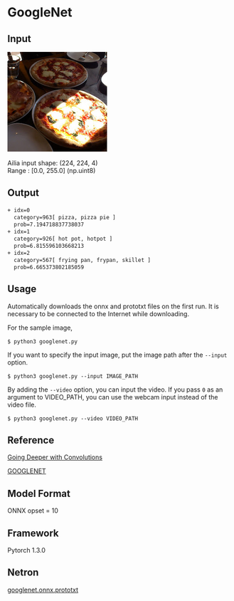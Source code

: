# GoogleNet

## Input

![Input](pizza.jpg)

Ailia input shape: (224, 224, 4)  
Range : [0.0, 255.0]  (np.uint8)

## Output

```
+ idx=0
  category=963[ pizza, pizza pie ]
  prob=7.194718837738037
+ idx=1
  category=926[ hot pot, hotpot ]
  prob=6.815596103668213
+ idx=2
  category=567[ frying pan, frypan, skillet ]
  prob=6.665373802185059
```

## Usage
Automatically downloads the onnx and prototxt files on the first run. It is necessary to be connected to the Internet while downloading.

For the sample image,
```
$ python3 googlenet.py
```

If you want to specify the input image, put the image path after the `--input` option.
```
$ python3 googlenet.py --input IMAGE_PATH
```
By adding the `--video` option, you can input the video.
If you pass `0` as an argument to VIDEO_PATH, you can use the webcam input instead of the video file.
```
$ python3 googlenet.py --video VIDEO_PATH
```


## Reference

[Going Deeper with Convolutions]( https://arxiv.org/abs/1409.4842 )

[GOOGLENET]( https://pytorch.org/hub/pytorch_vision_googlenet/)

## Model Format

ONNX opset = 10

## Framework

Pytorch 1.3.0

## Netron

[googlenet.onnx.prototxt](https://lutzroeder.github.io/netron/?url=https://storage.googleapis.com/ailia-models/googlenet/googlenet.onnx.prototxt)
